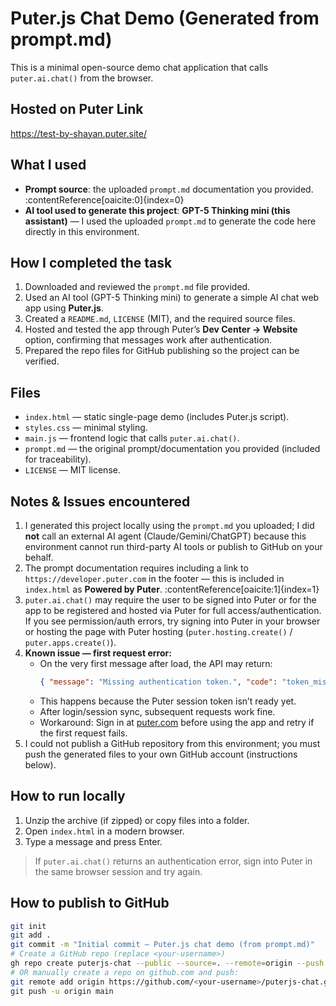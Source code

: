 # Puter.js Chat Demo (Generated from prompt.md) 

This is a minimal open-source demo chat application that calls `puter.ai.chat()` from the browser.

## Hosted on Puter Link
https://test-by-shayan.puter.site/

## What I used
- **Prompt source**: the uploaded `prompt.md` documentation you provided. :contentReference[oaicite:0]{index=0}
- **AI tool used to generate this project**: **GPT-5 Thinking mini (this assistant)** — I used the uploaded `prompt.md` to generate the code here directly in this environment.

## How I completed the task
1. Downloaded and reviewed the `prompt.md` file provided.  
2. Used an AI tool (GPT-5 Thinking mini) to generate a simple AI chat web app using **Puter.js**.  
3. Created a `README.md`, `LICENSE` (MIT), and the required source files.  
4. Hosted and tested the app through Puter’s **Dev Center → Website** option, confirming that messages work after authentication.  
5. Prepared the repo files for GitHub publishing so the project can be verified.  

## Files
- `index.html` — static single-page demo (includes Puter.js script).
- `styles.css` — minimal styling.
- `main.js` — frontend logic that calls `puter.ai.chat()`.
- `prompt.md` — the original prompt/documentation you provided (included for traceability).
- `LICENSE` — MIT license.

## Notes & Issues encountered
1. I generated this project locally using the `prompt.md` you uploaded; I did **not** call an external AI agent (Claude/Gemini/ChatGPT) because this environment cannot run third-party AI tools or publish to GitHub on your behalf.  
2. The prompt documentation requires including a link to `https://developer.puter.com` in the footer — this is included in `index.html` as **Powered by Puter**. :contentReference[oaicite:1]{index=1}  
3. `puter.ai.chat()` may require the user to be signed into Puter or for the app to be registered and hosted via Puter for full access/authentication. If you see permission/auth errors, try signing into Puter in your browser or hosting the page with Puter hosting (`puter.hosting.create()` / `puter.apps.create()`).  
4. **Known issue — first request error:**  
   - On the very first message after load, the API may return:  
     ```json
     { "message": "Missing authentication token.", "code": "token_missing" }
     ```  
   - This happens because the Puter session token isn’t ready yet.  
   - After login/session sync, subsequent requests work fine.  
   - Workaround: Sign in at [puter.com](https://puter.com) before using the app and retry if the first request fails.  
5. I could not publish a GitHub repository from this environment; you must push the generated files to your own GitHub account (instructions below).  

## How to run locally
1. Unzip the archive (if zipped) or copy files into a folder.
2. Open `index.html` in a modern browser.
3. Type a message and press Enter.

> If `puter.ai.chat()` returns an authentication error, sign into Puter in the same browser session and try again.

## How to publish to GitHub
```bash
git init
git add .
git commit -m "Initial commit — Puter.js chat demo (from prompt.md)"
# Create a GitHub repo (replace <your-username>)
gh repo create puterjs-chat --public --source=. --remote=origin --push
# OR manually create a repo on github.com and push:
git remote add origin https://github.com/<your-username>/puterjs-chat.git
git push -u origin main
